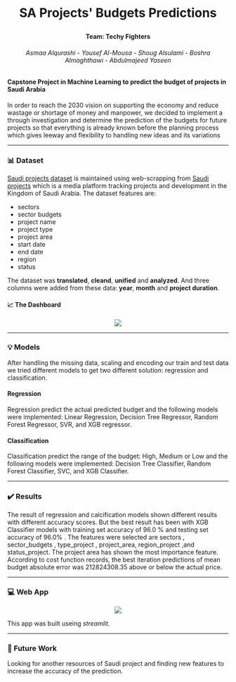 # <p align="center"> SA Projects' Budgets Predictions</p>
#### <p align="center">Team: Techy Fighters</p>
###### <p align="center">Asmaa Alqurashi - Yousef Al-Mousa - Shoug Alsulami - Boshra Almaghthawi - Abdulmajeed Yaseen</p>
#### Capstone Project in Machine Learning to predict the budget of projects in Saudi Arabia  
In order to reach the 2030 vision on supporting the economy and reduce wastage or shortage of money and manpower, we decided to implement a through investigation and determine the prediction of the budgets for future projects so that everything is already known before the planning process which gives leeway and
flexibility to handling new ideas and its variations

---
### 📊 Dataset
[Saudi projects dataset](https://www.kaggle.com/ghadahaltwalah/saudi-projects-dataset) is maintained using web-scrapping from [Saudi projects](https://saudiprojects.net/) which is a media platform tracking projects and development in the Kingdom of Saudi Arabia.
The dataset features are:
- sectors
- sector budgets
- project name
- project type
- project area
- start date
- end date
- region
- status

The dataset was <b>translated</b>, <b>cleand</b>, <b>unified</b> and <b>analyzed</b>. And three columns were added from these data: <b>year</b>, <b>month</b> and <b>project duration</b>.

#### 📈 The Dashboard

<p align="center">
  <img src="https://user-images.githubusercontent.com/18037696/152113606-118bebd2-3d3d-45ca-941e-f01f441c6ec4.jpg">
</p>


---
### 💡 Models
After handling the missing data, scaling and encoding our train and test data we tried different models to get two different solution: regression and classification.

#### Regression
Regression predict the actual predicted budget and the following models were implemented: Linear Regression, Decision Tree Regressor, Random Forest Regressor, SVR, and XGB regressor.

#### Classification
Classification predict the range of the budget: High, Medium or Low and the following models were implemented: Decision Tree Classifier, Random Forest Classifier, SVC, and XGB Classifier.

---
### ✔️ Results
The result of regression and calcification models shown different results with different accuracy scores. But the best result has been with XGB Classifier models with training set accuracy of 96.0 % and testing set accuracy of 96.0% . The features were selected are sectors , sector_budgets , type_project , project_area, region_project ,and status_project. The project area has shown the most importance feature. According to cost function records, the best iteration predictions of mean budget absolute error was 212824308.35 above or below the actual price.

---
### 💻 Web App

<p align="center">
  <img src="https://user-images.githubusercontent.com/18037696/152024447-deab81db-2a03-4f4c-9a3f-d727d13b4061.gif">
</p>

This app was built useing *streamlit*.



---
### 🔎 Future Work
Looking for another resources of Saudi project and finding new features to increase the accuracy of the prediction.

